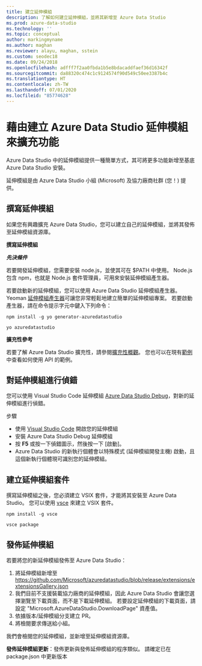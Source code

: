 ```yaml
---
title: 建立延伸模組
description: 了解如何建立延伸模組，並將其新增至 Azure Data Studio
ms.prod: azure-data-studio
ms.technology: ''
ms.topic: conceptual
author: markingmyname
ms.author: maghan
ms.reviewer: alayu, maghan, sstein
ms.custom: seodec18
ms.date: 09/24/2018
ms.openlocfilehash: adfff7f2aa0fbda1b5e8bdacaddfaef36d16342f
ms.sourcegitcommit: da88320c474c1c9124574f90d549c50ee3387b4c
ms.translationtype: HT
ms.contentlocale: zh-TW
ms.lasthandoff: 07/01/2020
ms.locfileid: "85774628"
---
```

# <a name="extend-the-functionality-by-creating-azure-data-studio-extensions"></a>藉由建立 Azure Data Studio 延伸模組來擴充功能

Azure Data Studio 中的延伸模組提供一種簡單方式，其可將更多功能新增至基底 Azure Data Studio 安裝。

延伸模組是由 Azure Data Studio 小組 (Microsoft) 及協力廠商社群 (您！) 提供。


## <a name="author-an-extension"></a>撰寫延伸模組

如果您有興趣擴充 Azure Data Studio，您可以建立自己的延伸模組，並將其發佈至延伸模組資源庫。

**撰寫延伸模組**

***先決條件***

若要開發延伸模組，您需要安裝 node.js，並使其可在 $PATH 中使用。 Node.js 包含 npm，也就是 Node.js 套件管理員，可用來安裝延伸模組產生器。

若要啟動新的延伸模組，您可以使用 Azure Data Studio 延伸模組產生器。 Yeoman [延伸模組產生器](https://www.npmjs.com/package/generator-azuredatastudio)可讓您非常輕鬆地建立簡單的延伸模組專案。 若要啟動產生器，請在命令提示字元中鍵入下列命令：

`npm install -g yo generator-azuredatastudio`

`yo azuredatastudio`


**擴充性參考**

若要了解 Azure Data Studio 擴充性，請參閱[擴充性概觀](extensibility.md)。 您也可以在現有[範例](https://github.com/Microsoft/azuredatastudio/tree/main/samples)中查看如何使用 API 的範例。


## <a name="debug-an-extension"></a>對延伸模組進行偵錯

您可以使用 Visual Studio Code 延伸模組 [Azure Data Studio Debug](https://github.com/kevcunnane/sqlops-debug)，對新的延伸模組進行偵錯。

步驟
- 使用 [Visual Studio Code](https://code.visualstudio.com/) 開啟您的延伸模組
- 安裝 Azure Data Studio Debug 延伸模組
- 按 **F5** 或按一下偵錯圖示，然後按一下 [啟動]。
- Azure Data Studio 的新執行個體會以特殊模式 (延伸模組開發主機) 啟動，且這個新執行個體現可識別您的延伸模組。


## <a name="create-an-extension-package"></a>建立延伸模組套件

撰寫延伸模組之後，您必須建立 VSIX 套件，才能將其安裝至 Azure Data Studio。 您可以使用 [vsce](https://github.com/Microsoft/vscode-vsce) 來建立 VSIX 套件。

`npm install -g vsce`

`vsce package`


## <a name="publish-an-extension"></a>發佈延伸模組

若要將您的新延伸模組發佈至 Azure Data Studio：

1. 將延伸模組新增至 https://github.com/Microsoft/azuredatastudio/blob/release/extensions/extensionsGallery.json
2. 我們目前不支援裝載協力廠商的延伸模組，因此 Azure Data Studio 會讓您選擇瀏覽至下載頁面，而不是下載延伸模組。 若要設定延伸模組的下載頁面，請設定 "Microsoft.AzureDataStudio.DownloadPage" 資產值。
3. 依據版本/延伸模組分支建立 PR。
4. 將檢閱要求傳送給小組。

我們會檢閱您的延伸模組，並新增至延伸模組資源庫。

**發佈延伸模組更新**：發佈更新與發佈延伸模組的程序類似。 請確定已在 package.json 中更新版本
